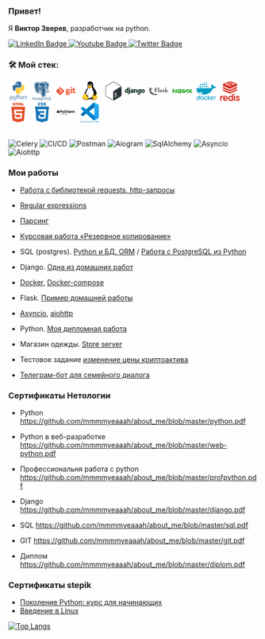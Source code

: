 ### Привет!

Я <b>Виктор Зверев</b>, разработчик на python.

<div id="badges">
  <a href="https://t.me/mmmmzverev">
    <img src="https://img.shields.io/badge/telegram-blue?style=for-the-badge&logo=telegram&logoColor=white" alt="LinkedIn Badge"/>
  </a>
  <a href="https://discordapp.com/users/990622686663295007/">
    <img src="https://img.shields.io/badge/discord-purple?style=for-the-badge&logo=discord&logoColor=white" alt="Youtube Badge"/>
  </a>
  <a href="https://api.whatsapp.com/send/?phone=79171247172&text&type=phone_number&app_absent=0">
    <img src="https://img.shields.io/badge/whatsapp-green?style=for-the-badge&logo=whatsapp&logoColor=white" alt="Twitter Badge"/>
  </a>
</div>

### :hammer_and_wrench: Мой стек:

<div>
    <img src="https://github.com/devicons/devicon/blob/master/icons/python/python-original-wordmark.svg" title="Python" alt="Python" width="40" height="40"/>&nbsp;
    <img src="https://github.com/devicons/devicon/blob/master/icons/postgresql/postgresql-plain-wordmark.svg" title="PostgreSQL" alt="PostgreSQL" width="40" height="40"/>&nbsp;
    <img src="https://github.com/devicons/devicon/blob/master/icons/git/git-plain-wordmark.svg" title="Git" alt="Git" width="40" height="40"/>&nbsp;
    <img src="https://github.com/devicons/devicon/blob/master/icons/linux/linux-original.svg" title="Linux" alt="Linux" width="40" height="40"/>&nbsp;
    <img src="https://github.com/devicons/devicon/blob/master/icons/bash/bash-original.svg" title="Bash" alt="Bash" width="40" height="40"/>
    <img src="https://github.com/devicons/devicon/blob/master/icons/django/django-plain-wordmark.svg" title="Django Framework" alt="Django Framework" width="40" height="40"/>&nbsp;
    <img src="https://github.com/devicons/devicon/blob/master/icons/flask/flask-original-wordmark.svg" title="Flask" alt="Flask" width="40" height="40"/>&nbsp;
    <img src="https://github.com/devicons/devicon/blob/master/icons/nginx/nginx-original.svg" title="Nginx" alt="Nginx" width="40" height="40"/>&nbsp;
    <img src="https://github.com/devicons/devicon/blob/master/icons/docker/docker-plain-wordmark.svg" title="Docker/Docker-compose" alt="Docker/Docker-compose" width="40" height="40"/>&nbsp;
    <img src="https://github.com/devicons/devicon/blob/master/icons/redis/redis-plain-wordmark.svg" title="Redis" alt="Redis" width="40" height="40"/>&nbsp;
    <img src="https://github.com/devicons/devicon/blob/master/icons/html5/html5-plain-wordmark.svg" title="Html" alt="Html" width="40" height="40"/>&nbsp;
    <img src="https://github.com/devicons/devicon/blob/master/icons/css3/css3-plain-wordmark.svg" title="CSS" alt="CSS" width="40" height="40"/>&nbsp;
    <img src="https://github.com/devicons/devicon/blob/master/icons/pycharm/pycharm-original-wordmark.svg" title="PyCharm" alt="PyCharm" width="40" height="40"/>&nbsp;
    <img src="https://github.com/devicons/devicon/blob/master/icons/vscode/vscode-original-wordmark.svg" title="vscode" alt="vscode" width="40" height="40"/>&nbsp;
</div>
  
  <br/> 

![Celery](https://img.shields.io/badge/-Celery-%2300C7B7?style=flat-square&logo=Celery)
![CI/CD](https://img.shields.io/badge/-CI/CD-DD0031?style=flat-square)
![Postman](https://img.shields.io/badge/Postman-FCA121?style=flat-square&logo=postman)
![Aiogram](https://img.shields.io/badge/-Aiogram-ffce5a?style=flat-square&logo=telegram)
![SqlAlchemy](https://img.shields.io/badge/-SqlAlchemy-FCA121?style=flat-square)
![Asyncio](https://img.shields.io/badge/-Asyncio-%23F7DF1C?style=flat-square&logo=Asyncio&labelColor=%23F7DF1C)
![Aiohttp](https://img.shields.io/badge/-Aiohttp-orange?style=flat-square&logo=Aiohttp)

### Мои работы

- [Работа с библиотекой requests, http-запросы](https://github.com/mmmmyeaaah/requests)

- [Regular expressions](https://github.com/mmmmyeaaah/regex)

- [Парсинг](https://github.com/mmmmyeaaah/parsing)

- [Курсовая работа «Резервное копирование»](https://github.com/mmmmyeaaah/course-work)

- SQL (postgres). [Python и БД. ORM](https://github.com/mmmmyeaaah/sql6) / [Работа с PostgreSQL из Python](https://github.com/mmmmyeaaah/sql5-CRUD)

- Django. [Одна из домашних работ](https://github.com/mmmmyeaaah/3.2-django-crud)

- [Docker](https://github.com/mmmmyeaaah/docker-1-2), [Docker-compose](https://github.com/mmmmyeaaah/docker-compose)

- Flask. [Пример домашней работы](https://github.com/mmmmyeaaah/flask)

- [Asyncio](https://github.com/mmmmyeaaah/asyncio), [aiohttp](https://github.com/mmmmyeaaah/aiohttp)

- Python. [Моя дипломная работа](https://github.com/mmmmyeaaah/python-final-diplom)

- Магазин одежды. [Store server](https://github.com/mmmmyeaaah/store)

- Тестовое задание [изменение цены криптоактива](https://github.com/mmmmyeaaah/check_price)

- [Телеграм-бот для семейного диалога](https://github.com/mmmmyeaaah/family_bot)


### Сертификаты Нетологии

- Python https://github.com/mmmmyeaaah/about_me/blob/master/python.pdf

- Python в веб-разработке https://github.com/mmmmyeaaah/about_me/blob/master/web-python.pdf

- Профессиональня работа с python https://github.com/mmmmyeaaah/about_me/blob/master/profpython.pdf

- Django https://github.com/mmmmyeaaah/about_me/blob/master/django.pdf

- SQL https://github.com/mmmmyeaaah/about_me/blob/master/sql.pdf

- GIT https://github.com/mmmmyeaaah/about_me/blob/master/git.pdf

- Диплом https://github.com/mmmmyeaaah/about_me/blob/master/diplom.pdf

### Сертификаты stepik

- [Поколение Python: курс для начинающих](https://github.com/mmmmyeaaah/about_me/blob/master/stepik-certificate-58852-d013c6c.pdf)
- [Введение в Linux](https://github.com/mmmmyeaaah/mmmmyeaaah/blob/master/stepik-certificate-73-14f09b0.pdf)


[![Top Langs](https://github-readme-stats.vercel.app/api/top-langs/?username=mmmmyeaaah&layout=compact&theme=vision-friendly-dark)](https://github.com/anuraghazra/github-readme-stats)